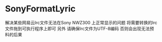 # SonyFormatLyric
解决某些网易云lrc文件无法在Sony NWZ300 上正常显示的问题
将需要转换的lrc文件拖到可执行程序上即可
另外 请确保lrc文件为UTF-8编码 否则会出现无法预料的后果
